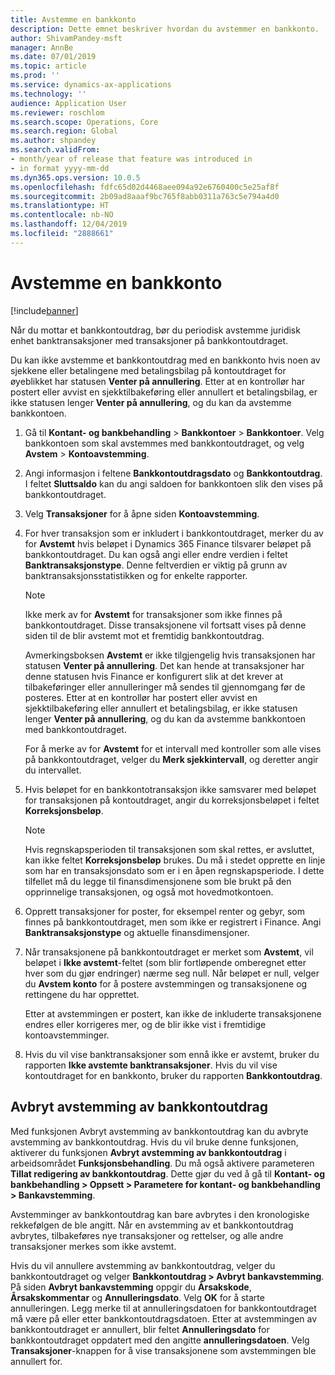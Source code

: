 ```yaml
---
title: Avstemme en bankkonto
description: Dette emnet beskriver hvordan du avstemmer en bankkonto.
author: ShivamPandey-msft
manager: AnnBe
ms.date: 07/01/2019
ms.topic: article
ms.prod: ''
ms.service: dynamics-ax-applications
ms.technology: ''
audience: Application User
ms.reviewer: roschlom
ms.search.scope: Operations, Core
ms.search.region: Global
ms.author: shpandey
ms.search.validFrom:
- month/year of release that feature was introduced in
- in format yyyy-mm-dd
ms.dyn365.ops.version: 10.0.5
ms.openlocfilehash: fdfc65d02d4468aee094a92e6760400c5e25af8f
ms.sourcegitcommit: 2b09ad8aaaf9bc765f8abb0311a763c5e794a4d0
ms.translationtype: HT
ms.contentlocale: nb-NO
ms.lasthandoff: 12/04/2019
ms.locfileid: "2888661"
---
```

# <a name="reconcile-a-bank-account"></a>Avstemme en bankkonto

[!include[banner](../includes/banner.md)]

Når du mottar et bankkontoutdrag, bør du periodisk avstemme juridisk enhet banktransaksjoner med transaksjoner på bankkontoutdraget.

Du kan ikke avstemme et bankkontoutdrag med en bankkonto hvis noen av sjekkene eller betalingene med betalingsbilag på kontoutdraget for øyeblikket har statusen **Venter på annullering**. Etter at en kontrollør har postert eller avvist en sjekktilbakeføring eller annullert et betalingsbilag, er ikke statusen lenger **Venter på annullering**, og du kan da avstemme bankkontoen.

1.  Gå til **Kontant- og bankbehandling** \> **Bankkontoer** \> **Bankkontoer**. Velg bankkontoen som skal avstemmes med bankkontoutdraget, og velg **Avstem** > **Kontoavstemming**.

2.  Angi informasjon i feltene **Bankkontoutdragsdato** og **Bankkontoutdrag**. I feltet **Sluttsaldo** kan du angi saldoen for bankkontoen slik den vises på bankkontoutdraget.

3.  Velg **Transaksjoner** for å åpne siden **Kontoavstemming**.

4.  For hver transaksjon som er inkludert i bankkontoutdraget, merker du av for **Avstemt** hvis beløpet i Dynamics 365 Finance tilsvarer beløpet på bankkontoutdraget. Du kan også angi eller endre verdien i feltet **Banktransaksjonstype**. Denne feltverdien er viktig på grunn av banktransaksjonsstatistikken og for enkelte rapporter.
    

    > [!NOTE]
    > <P>Ikke merk av for <STRONG>Avstemt</STRONG> for transaksjoner som ikke finnes på bankkontoutdraget. Disse transaksjonene vil fortsatt vises på denne siden til de blir avstemt mot et fremtidig bankkontoutdrag.</P>
    > <P>Avmerkingsboksen <STRONG>Avstemt</STRONG> er ikke tilgjengelig hvis transaksjonen har statusen <STRONG>Venter på annullering</STRONG>. Det kan hende at transaksjoner har denne statusen hvis Finance er konfigurert slik at det krever at tilbakeføringer eller annulleringer må sendes til gjennomgang før de posteres. Etter at en kontrollør har postert eller avvist en sjekktilbakeføring eller annullert et betalingsbilag, er ikke statusen lenger <STRONG>Venter på annullering</STRONG>, og du kan da avstemme bankkontoen med bankkontoutdraget.</P>

    
    For å merke av for **Avstemt** for et intervall med kontroller som alle vises på bankkontoutdraget, velger du **Merk sjekkintervall**, og deretter angir du intervallet.

5.  Hvis beløpet for en bankkontotransaksjon ikke samsvarer med beløpet for transaksjonen på kontoutdraget, angir du korreksjonsbeløpet i feltet **Korreksjonsbeløp**.
    

    > [!NOTE]
    > <P>Hvis regnskapsperioden til transaksjonen som skal rettes, er avsluttet, kan ikke feltet <STRONG>Korreksjonsbeløp</STRONG> brukes. Du må i stedet opprette en linje som har en transaksjonsdato som er i en åpen regnskapsperiode. I dette tilfellet må du legge til finansdimensjonene som ble brukt på den opprinnelige transaksjonen, og også mot hovedmotkontoen.</P>



6.  Opprett transaksjoner for poster, for eksempel renter og gebyr, som finnes på bankkontoutdraget, men som ikke er registrert i Finance. Angi **Banktransaksjonstype** og aktuelle finansdimensjoner.

7.  Når transaksjonene på bankkontoutdraget er merket som **Avstemt**, vil beløpet i **Ikke avstemt**-feltet (som blir fortløpende omberegnet etter hver som du gjør endringer) nærme seg null. Når beløpet er null, velger du **Avstem konto** for å postere avstemmingen og transaksjonene og rettingene du har opprettet.
    
    Etter at avstemmingen er postert, kan ikke de inkluderte transaksjonene endres eller korrigeres mer, og de blir ikke vist i fremtidige kontoavstemminger.

8.  Hvis du vil vise banktransaksjoner som ennå ikke er avstemt, bruker du rapporten **Ikke avstemte banktransaksjoner**. Hvis du vil vise kontoutdraget for en bankkonto, bruker du rapporten **Bankkontoutdrag**.

## <a name="cancel-bank-statement-reconciliation"></a>Avbryt avstemming av bankkontoutdrag 

Med funksjonen Avbryt avstemming av bankkontoutdrag kan du avbryte avstemming av bankkontoutdrag. Hvis du vil bruke denne funksjonen, aktiverer du funksjonen **Avbryt avstemming av bankkontoutdrag** i arbeidsområdet **Funksjonsbehandling**. Du må også aktivere parameteren **Tillat redigering av bankkontoutdrag**. Dette gjør du ved å gå til **Kontant- og bankbehandling > Oppsett > Parametere for kontant- og bankbehandling > Bankavstemming**.
 
Avstemminger av bankkontoutdrag kan bare avbrytes i den kronologiske rekkefølgen de ble angitt. Når en avstemming av et bankkontoutdrag avbrytes, tilbakeføres nye transaksjoner og rettelser, og alle andre transaksjoner merkes som ikke avstemt.
 
Hvis du vil annullere avstemming av bankkontoutdrag, velger du bankkontoutdraget og velger **Bankkontoutdrag > Avbryt bankavstemming**. På siden **Avbryt bankavstemming** oppgir du **Årsakskode**, **Årsakskommentar** og **Annulleringsdato**. Velg **OK** for å starte annulleringen. Legg merke til at annulleringsdatoen for bankkontoutdraget må være på eller etter bankkontoutdragsdatoen. Etter at avstemmingen av bankkontoutdraget er annullert, blir feltet **Annulleringsdato** for bankkontoutdraget oppdatert med den angitte **annulleringsdatoen**. Velg **Transaksjoner**-knappen for å vise transaksjonene som avstemmingen ble annullert for.
